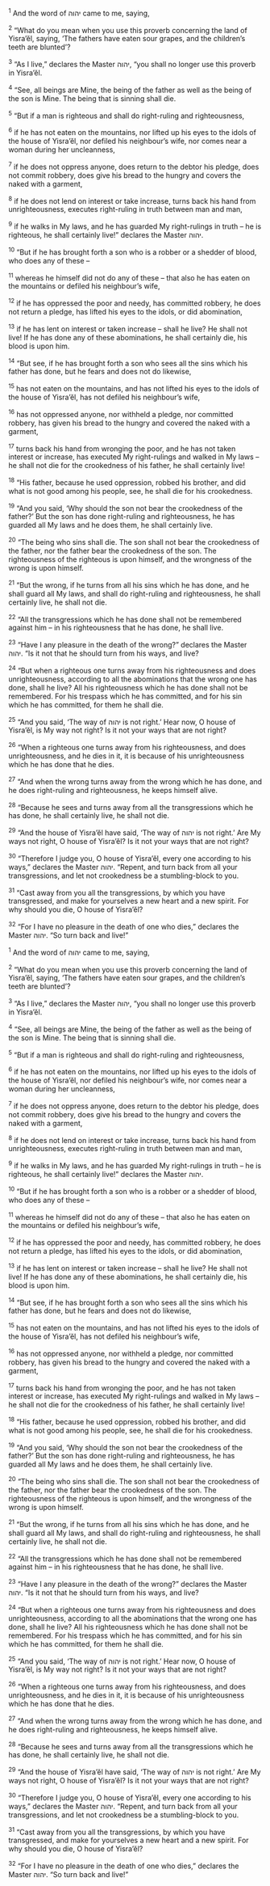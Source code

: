 <sup>1</sup> And the word of יהוה came to me, saying,

<sup>2</sup> “What do you mean when you use this proverb concerning the land of Yisra’ĕl, saying, ‘The fathers have eaten sour grapes, and the children’s teeth are blunted’?

<sup>3</sup> “As I live,” declares the Master יהוה, “you shall no longer use this proverb in Yisra’ĕl.

<sup>4</sup> “See, all beings are Mine, the being of the father as well as the being of the son is Mine. The being that is sinning shall die.

<sup>5</sup> “But if a man is righteous and shall do right-ruling and righteousness,

<sup>6</sup> if he has not eaten on the mountains, nor lifted up his eyes to the idols of the house of Yisra’ĕl, nor defiled his neighbour’s wife, nor comes near a woman during her uncleanness,

<sup>7</sup> if he does not oppress anyone, does return to the debtor his pledge, does not commit robbery, does give his bread to the hungry and covers the naked with a garment,

<sup>8</sup> if he does not lend on interest or take increase, turns back his hand from unrighteousness, executes right-ruling in truth between man and man,

<sup>9</sup> if he walks in My laws, and he has guarded My right-rulings in truth – he is righteous, he shall certainly live!” declares the Master יהוה.

<sup>10</sup> “But if he has brought forth a son who is a robber or a shedder of blood, who does any of these –

<sup>11</sup> whereas he himself did not do any of these – that also he has eaten on the mountains or defiled his neighbour’s wife,

<sup>12</sup> if he has oppressed the poor and needy, has committed robbery, he does not return a pledge, has lifted his eyes to the idols, or did abomination,

<sup>13</sup> if he has lent on interest or taken increase – shall he live? He shall not live! If he has done any of these abominations, he shall certainly die, his blood is upon him.

<sup>14</sup> “But see, if he has brought forth a son who sees all the sins which his father has done, but he fears and does not do likewise,

<sup>15</sup> has not eaten on the mountains, and has not lifted his eyes to the idols of the house of Yisra’ĕl, has not defiled his neighbour’s wife,

<sup>16</sup> has not oppressed anyone, nor withheld a pledge, nor committed robbery, has given his bread to the hungry and covered the naked with a garment,

<sup>17</sup> turns back his hand from wronging the poor, and he has not taken interest or increase, has executed My right-rulings and walked in My laws – he shall not die for the crookedness of his father, he shall certainly live!

<sup>18</sup> “His father, because he used oppression, robbed his brother, and did what is not good among his people, see, he shall die for his crookedness.

<sup>19</sup> “And you said, ‘Why should the son not bear the crookedness of the father?’ But the son has done right-ruling and righteousness, he has guarded all My laws and he does them, he shall certainly live.

<sup>20</sup> “The being who sins shall die. The son shall not bear the crookedness of the father, nor the father bear the crookedness of the son. The righteousness of the righteous is upon himself, and the wrongness of the wrong is upon himself.

<sup>21</sup> “But the wrong, if he turns from all his sins which he has done, and he shall guard all My laws, and shall do right-ruling and righteousness, he shall certainly live, he shall not die.

<sup>22</sup> “All the transgressions which he has done shall not be remembered against him – in his righteousness that he has done, he shall live.

<sup>23</sup> “Have I any pleasure in the death of the wrong?” declares the Master יהוה. “Is it not that he should turn from his ways, and live?

<sup>24</sup> “But when a righteous one turns away from his righteousness and does unrighteousness, according to all the abominations that the wrong one has done, shall he live? All his righteousness which he has done shall not be remembered. For his trespass which he has committed, and for his sin which he has committed, for them he shall die.

<sup>25</sup> “And you said, ‘The way of יהוה is not right.’ Hear now, O house of Yisra’ĕl, is My way not right? Is it not your ways that are not right?

<sup>26</sup> “When a righteous one turns away from his righteousness, and does unrighteousness, and he dies in it, it is because of his unrighteousness which he has done that he dies.

<sup>27</sup> “And when the wrong turns away from the wrong which he has done, and he does right-ruling and righteousness, he keeps himself alive.

<sup>28</sup> “Because he sees and turns away from all the transgressions which he has done, he shall certainly live, he shall not die.

<sup>29</sup> “And the house of Yisra’ĕl have said, ‘The way of יהוה is not right.’ Are My ways not right, O house of Yisra’ĕl? Is it not your ways that are not right?

<sup>30</sup> “Therefore I judge you, O house of Yisra’ĕl, every one according to his ways,” declares the Master יהוה. “Repent, and turn back from all your transgressions, and let not crookedness be a stumbling-block to you.

<sup>31</sup> “Cast away from you all the transgressions, by which you have transgressed, and make for yourselves a new heart and a new spirit. For why should you die, O house of Yisra’ĕl?

<sup>32</sup> “For I have no pleasure in the death of one who dies,” declares the Master יהוה. “So turn back and live!”

<sup>1</sup> And the word of יהוה came to me, saying,

<sup>2</sup> “What do you mean when you use this proverb concerning the land of Yisra’ĕl, saying, ‘The fathers have eaten sour grapes, and the children’s teeth are blunted’?

<sup>3</sup> “As I live,” declares the Master יהוה, “you shall no longer use this proverb in Yisra’ĕl.

<sup>4</sup> “See, all beings are Mine, the being of the father as well as the being of the son is Mine. The being that is sinning shall die.

<sup>5</sup> “But if a man is righteous and shall do right-ruling and righteousness,

<sup>6</sup> if he has not eaten on the mountains, nor lifted up his eyes to the idols of the house of Yisra’ĕl, nor defiled his neighbour’s wife, nor comes near a woman during her uncleanness,

<sup>7</sup> if he does not oppress anyone, does return to the debtor his pledge, does not commit robbery, does give his bread to the hungry and covers the naked with a garment,

<sup>8</sup> if he does not lend on interest or take increase, turns back his hand from unrighteousness, executes right-ruling in truth between man and man,

<sup>9</sup> if he walks in My laws, and he has guarded My right-rulings in truth – he is righteous, he shall certainly live!” declares the Master יהוה.

<sup>10</sup> “But if he has brought forth a son who is a robber or a shedder of blood, who does any of these –

<sup>11</sup> whereas he himself did not do any of these – that also he has eaten on the mountains or defiled his neighbour’s wife,

<sup>12</sup> if he has oppressed the poor and needy, has committed robbery, he does not return a pledge, has lifted his eyes to the idols, or did abomination,

<sup>13</sup> if he has lent on interest or taken increase – shall he live? He shall not live! If he has done any of these abominations, he shall certainly die, his blood is upon him.

<sup>14</sup> “But see, if he has brought forth a son who sees all the sins which his father has done, but he fears and does not do likewise,

<sup>15</sup> has not eaten on the mountains, and has not lifted his eyes to the idols of the house of Yisra’ĕl, has not defiled his neighbour’s wife,

<sup>16</sup> has not oppressed anyone, nor withheld a pledge, nor committed robbery, has given his bread to the hungry and covered the naked with a garment,

<sup>17</sup> turns back his hand from wronging the poor, and he has not taken interest or increase, has executed My right-rulings and walked in My laws – he shall not die for the crookedness of his father, he shall certainly live!

<sup>18</sup> “His father, because he used oppression, robbed his brother, and did what is not good among his people, see, he shall die for his crookedness.

<sup>19</sup> “And you said, ‘Why should the son not bear the crookedness of the father?’ But the son has done right-ruling and righteousness, he has guarded all My laws and he does them, he shall certainly live.

<sup>20</sup> “The being who sins shall die. The son shall not bear the crookedness of the father, nor the father bear the crookedness of the son. The righteousness of the righteous is upon himself, and the wrongness of the wrong is upon himself.

<sup>21</sup> “But the wrong, if he turns from all his sins which he has done, and he shall guard all My laws, and shall do right-ruling and righteousness, he shall certainly live, he shall not die.

<sup>22</sup> “All the transgressions which he has done shall not be remembered against him – in his righteousness that he has done, he shall live.

<sup>23</sup> “Have I any pleasure in the death of the wrong?” declares the Master יהוה. “Is it not that he should turn from his ways, and live?

<sup>24</sup> “But when a righteous one turns away from his righteousness and does unrighteousness, according to all the abominations that the wrong one has done, shall he live? All his righteousness which he has done shall not be remembered. For his trespass which he has committed, and for his sin which he has committed, for them he shall die.

<sup>25</sup> “And you said, ‘The way of יהוה is not right.’ Hear now, O house of Yisra’ĕl, is My way not right? Is it not your ways that are not right?

<sup>26</sup> “When a righteous one turns away from his righteousness, and does unrighteousness, and he dies in it, it is because of his unrighteousness which he has done that he dies.

<sup>27</sup> “And when the wrong turns away from the wrong which he has done, and he does right-ruling and righteousness, he keeps himself alive.

<sup>28</sup> “Because he sees and turns away from all the transgressions which he has done, he shall certainly live, he shall not die.

<sup>29</sup> “And the house of Yisra’ĕl have said, ‘The way of יהוה is not right.’ Are My ways not right, O house of Yisra’ĕl? Is it not your ways that are not right?

<sup>30</sup> “Therefore I judge you, O house of Yisra’ĕl, every one according to his ways,” declares the Master יהוה. “Repent, and turn back from all your transgressions, and let not crookedness be a stumbling-block to you.

<sup>31</sup> “Cast away from you all the transgressions, by which you have transgressed, and make for yourselves a new heart and a new spirit. For why should you die, O house of Yisra’ĕl?

<sup>32</sup> “For I have no pleasure in the death of one who dies,” declares the Master יהוה. “So turn back and live!”

